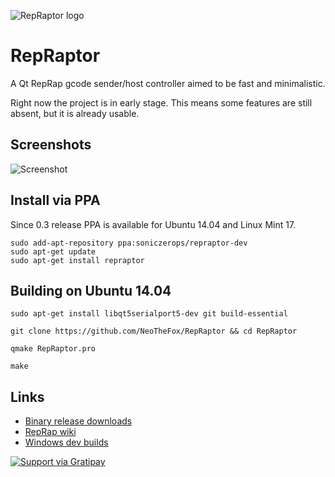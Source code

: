 ![RepRaptor logo](http://reprap.org/mediawiki/images/b/b0/RepRaptor_logo2.png)
# RepRaptor
A Qt RepRap gcode sender/host controller aimed to be fast and minimalistic.

Right now the project is in early stage. This means some features are still absent, but it is already usable.

## Screenshots
![Screenshot](http://reprap.org/mediawiki/images/6/6c/RepRaptor-v0.2.png)

## Install via PPA
Since 0.3 release PPA is available for Ubuntu 14.04 and Linux Mint 17.
```
sudo add-apt-repository ppa:soniczerops/repraptor-dev
sudo apt-get update
sudo apt-get install repraptor
```

## Building on Ubuntu 14.04

```
sudo apt-get install libqt5serialport5-dev git build-essential 

git clone https://github.com/NeoTheFox/RepRaptor && cd RepRaptor

qmake RepRaptor.pro

make
```
## Links
- [Binary release downloads](https://github.com/NeoTheFox/RepRaptor/releases)
- [RepRap wiki](http://reprap.org/wiki/RepRaptor)
- [Windows dev builds](http://reprap.org/wiki/File:RepRaptor-000-windows.zip)

[![Support via Gratipay](https://cdn.rawgit.com/gratipay/gratipay-badge/2.3.0/dist/gratipay.svg)](https://gratipay.com/NeoTheFox/)

